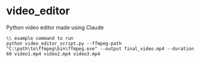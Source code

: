 # video_editor
Python video editor made using Claude


```
\\ example command to run 
python video_editor_script.py --ffmpeg-path "C:\path\to\ffmpeg\bin\ffmpeg.exe" --output final_video.mp4 --duration 60 video1.mp4 video2.mp4 video3.mp4
```